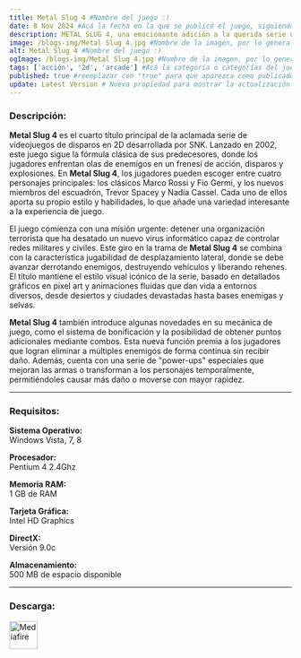 ```yaml
---
title: Metal Slug 4 #Nombre del juego :)
date: 8 Nov 2024 #Acá la fecha en la que se publicó el juego, siguiendo este formato: Dia "30", Mes "Oct", Año "2024" = como debe quedar: 30 Oct 2024
description: METAL SLUG 4, una emocionante adición a la querida serie que introduce nuevos personajes, misiones intensas y poderosas armas. #Acá una mini descripción del juego
image: /blogs-img/Metal Slug 4.jpg #Nombre de la imagen, por lo general es exactamente el mismo nombre que el juego excluyendo lo ":" (Dos puntos)
alt: Metal Slug 4 #Nombre del juego :)
ogImage: /blogs-img/Metal Slug 4.jpg #Nombre de la imagen, por lo general es exactamente el mismo nombre que el juego excluyendo lo ":" (Dos puntos)
tags: ['acción', '2d', 'arcade'] #Acá la categoría o categorías del juego, si es más de una se coloca en este formato: ['categoría1', 'categoría2']
published: true #reemplazar con "true" para que aparezca como publicado
update: Latest Version # Nueva propiedad para mostrar la actualización | Formato: v1.0.0
---
```


<!--En VSCode seleccionando una palabra, por ejemplo: "Metal Slug 4" y apretando Ctrl+F2 se seleccionan todas las palabras iguales-->

### Descripción:
**Metal Slug 4** es el cuarto título principal de la aclamada serie de videojuegos de disparos en 2D desarrollada por SNK. Lanzado en 2002, este juego sigue la fórmula clásica de sus predecesores, donde los jugadores enfrentan olas de enemigos en un frenesí de acción, disparos y explosiones. En **Metal Slug 4**, los jugadores pueden escoger entre cuatro personajes principales: los clásicos Marco Rossi y Fio Germi, y los nuevos miembros del escuadrón, Trevor Spacey y Nadia Cassel. Cada uno de ellos aporta su propio estilo y habilidades, lo que añade una variedad interesante a la experiencia de juego.

El juego comienza con una misión urgente: detener una organización terrorista que ha desatado un nuevo virus informático capaz de controlar redes militares y civiles. Este giro en la trama de **Metal Slug 4** se combina con la característica jugabilidad de desplazamiento lateral, donde se debe avanzar derrotando enemigos, destruyendo vehículos y liberando rehenes. El título mantiene el estilo visual icónico de la serie, basado en detallados gráficos en pixel art y animaciones fluidas que dan vida a entornos diversos, desde desiertos y ciudades devastadas hasta bases enemigas y selvas.

**Metal Slug 4** también introduce algunas novedades en su mecánica de juego, como el sistema de bonificación y la posibilidad de obtener puntos adicionales mediante combos. Esta nueva función premia a los jugadores que logran eliminar a múltiples enemigos de forma continua sin recibir daño. Además, cuenta con una serie de "power-ups" especiales que mejoran las armas o transforman a los personajes temporalmente, permitiéndoles causar más daño o moverse con mayor rapidez.
<!--Prompt para Chat-GPT: Hazme una descripción para el juego "Metal Slug 4" y cada que menciones "Metal Slug 4" ponlo en negrita -->

---

### Requisitos:
**Sistema Operativo:**  
Windows Vista, 7, 8

**Procesador:**  
Pentium 4 2.4Ghz

**Memoria RAM:**  
1 GB de RAM

**Tarjeta Gráfica:**  
Intel HD Graphics

**DirectX:**  
Versión 9.0c

**Almacenamiento:**  
500 MB de espacio disponible

<!--Si falta o sobra un requisito se quita o se agrega manteniendo el mismo formato-->

---

### Descarga:

[<img src="https://gist.github.com/cxmeel/0dbc95191f239b631c3874f4ccf114e2/raw/download.svg" alt="Mediafire" height="50" />](https://www.mediafire.com/file/4t3qev6t17zkb5u/Metal_Slug_4.zip/file)

<!-- # se debe reemplazar por el link de descarga-->

<!--NOMBRE-DEL-SERVICIO se debe reemplazar por el servicio donde está subido el juego-->